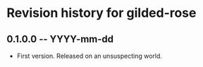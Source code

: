# Revision history for gilded-rose

## 0.1.0.0  -- YYYY-mm-dd

* First version. Released on an unsuspecting world.
